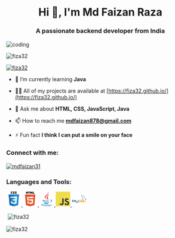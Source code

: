 <h1 align="center">Hi 👋, I'm Md Faizan Raza</h1>
<h3 align="center">A passionate backend developer from India</h3>
<img align="center" alt="coding" width="300" src="https://encrypted-tbn0.gstatic.com/images?q=tbn:ANd9GcSA5WMZqZAw2rVwIYcUkZMFFnaxvmY5UN99ag&usqp=CAU">

<p align="left"> <img src="https://komarev.com/ghpvc/?username=fiza32&label=Profile%20views&color=0e75b6&style=flat" alt="fiza32" /> </p>

<p align="left"> <a href="https://github.com/ryo-ma/github-profile-trophy"><img src="https://github-profile-trophy.vercel.app/?username=fiza32" alt="fiza32" /></a> </p>

- 🌱 I’m currently learning **Java**

- 👨‍💻 All of my projects are available at [https://fiza32.github.io/](https://fiza32.github.io/)

- 💬 Ask me about **HTML, CSS, JavaScript, Java**

- 📫 How to reach me **mdfaizan878@gmail.com**

- ⚡ Fun fact **I think I can put a smile on your face**

<h3 align="left">Connect with me:</h3>
<p align="left">
<a href="https://linkedin.com/in/mdfaizan31" target="blank"><img align="center" src="https://raw.githubusercontent.com/rahuldkjain/github-profile-readme-generator/master/src/images/icons/Social/linked-in-alt.svg" alt="mdfaizan31" height="30" width="40" /></a>
</p>

<h3 align="left">Languages and Tools:</h3>
<p align="left"> <a href="https://www.w3schools.com/css/" target="_blank" rel="noreferrer"> <img src="https://raw.githubusercontent.com/devicons/devicon/master/icons/css3/css3-original-wordmark.svg" alt="css3" width="40" height="40"/> </a> <a href="https://www.w3.org/html/" target="_blank" rel="noreferrer"> <img src="https://raw.githubusercontent.com/devicons/devicon/master/icons/html5/html5-original-wordmark.svg" alt="html5" width="40" height="40"/> </a> <a href="https://www.java.com" target="_blank" rel="noreferrer"> <img src="https://raw.githubusercontent.com/devicons/devicon/master/icons/java/java-original.svg" alt="java" width="40" height="40"/> </a> <a href="https://developer.mozilla.org/en-US/docs/Web/JavaScript" target="_blank" rel="noreferrer"> <img src="https://raw.githubusercontent.com/devicons/devicon/master/icons/javascript/javascript-original.svg" alt="javascript" width="40" height="40"/> </a> <a href="https://www.mysql.com/" target="_blank" rel="noreferrer"> <img src="https://raw.githubusercontent.com/devicons/devicon/master/icons/mysql/mysql-original-wordmark.svg" alt="mysql" width="40" height="40"/> </a> </p>

<p>&nbsp;<img align="center" src="https://github-readme-stats.vercel.app/api?username=fiza32&show_icons=true&locale=en" alt="fiza32" /></p>

<p><img align="center" src="https://github-readme-streak-stats.herokuapp.com/?user=fiza32&" alt="fiza32" /></p>
